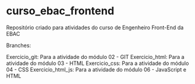 # curso_ebac_frontend
Repositório criado para atividades do curso de Engenheiro Front-End da EBAC

Branches:

  Exercicio_git: Para a atividade do módulo 02 - GIT
  Exercicio_html: Para a atividade do módulo 03 - HTML
  Exercicio_css: Para a atividade do módulo 04 - CSS
  Exercicio_html_js: Para a atividade do módulo 06 - JavaScript e HTML
